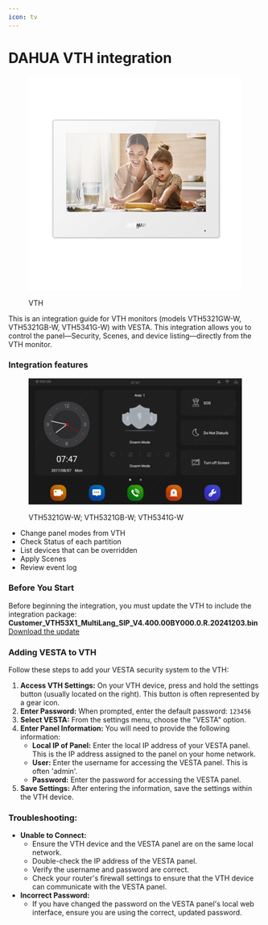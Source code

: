```yaml
---
icon: tv
---
```


# DAHUA VTH integration

<figure><img src=".gitbook/assets/image (238).png" alt=""><figcaption><p>VTH</p></figcaption></figure>

This is an integration guide for VTH monitors (models VTH5321GW-W, VTH5321GB-W, VTH5341G-W) with VESTA. This integration allows you to control the panel—Security, Scenes, and device listing—directly from the VTH monitor.

### Integration features

<figure><img src=".gitbook/assets/image (237).png" alt=""><figcaption><p>VTH5321GW-W; VTH5321GB-W; VTH5341G-W</p></figcaption></figure>

* Change panel modes from VTH
* Check Status of each partition&#x20;
* List devices that can be overridden&#x20;
* Apply Scenes&#x20;
* Review event log

### Before You Start

Before beginning the integration, you must update the VTH to include the integration package:\
**Customer\_VTH53X1\_MultiLang\_SIP\_V4.400.00BY000.0.R.20241203.bin**\
[Download the update](https://drive.google.com/file/d/1ZrdeRizv-VHpTvorulqKDoywTdrPXQCa/view?usp=drive_link)

### **Adding VESTA to VTH**&#x20;

Follow these steps to add your VESTA security system to the VTH:

1. **Access VTH Settings:** On your VTH device, press and hold the settings button (usually located on the right). This button is often represented by a gear icon.
2. **Enter Password:** When prompted, enter the default password: `123456`
3. **Select VESTA:** From the settings menu, choose the "VESTA" option.
4. **Enter Panel Information:** You will need to provide the following information:
   * **Local IP of Panel:** Enter the local IP address of your VESTA panel. This is the IP address assigned to the panel on your home network.
   * **User:** Enter the username for accessing the VESTA panel. This is often 'admin'.
   * **Password:** Enter the password for accessing the VESTA panel.
5. **Save Settings:** After entering the information, save the settings within the VTH device.

### Troubleshooting:

* **Unable to Connect:**
  * Ensure the VTH device and the VESTA panel are on the same local network.
  * Double-check the IP address of the VESTA panel.
  * Verify the username and password are correct.
  * Check your router's firewall settings to ensure that the VTH device can communicate with the VESTA panel.
* **Incorrect Password:**
  * If you have changed the password on the VESTA panel's local web interface, ensure you are using the correct, updated password.
